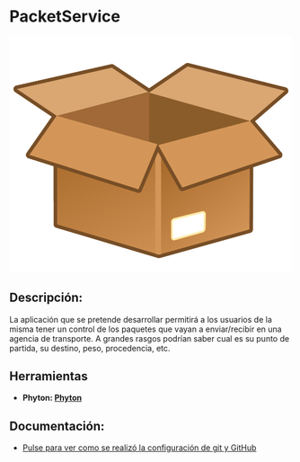 # PacketService

![](/docs/images/box.png)


## Descripción:
La aplicación que se pretende desarrollar permitirá a los usuarios de la misma tener un control de los paquetes que vayan a enviar/recibir en una agencia de transporte. A grandes rasgos podrían saber cual es su punto de partida, su destino, peso, procedencia, etc.

## Herramientas
- **Phyton: [Phyton](https://www.python.org/)**

## Documentación:
- [Pulse para ver como se realizó la configuración de git y GitHub](docs/Configuración.md)
